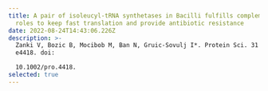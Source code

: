```yaml
---
title: A pair of isoleucyl-tRNA synthetases in Bacilli fulfills complementary
  roles to keep fast translation and provide antibiotic resistance
date: 2022-08-24T14:43:06.226Z
description: >-
  Zanki V, Bozic B, Mocibob M, Ban N, Gruic-Sovulj I*. Protein Sci. 31 (2022)
  e4418. doi:

  10.1002/pro.4418.
selected: true
---
```

